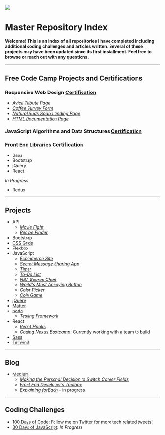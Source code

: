 ![](https://images.pexels.com/photos/4439419/pexels-photo-4439419.jpeg?cs=srgb&dl=pexels-vie-studio-4439419.jpg&fm=jpg)

# Master Repository Index

#### Welcome! This is an index of all repositories I have completed including additional coding challenges and articles written. Several of these projects may have been updated since its first installment. Feel free to browse or reach out with any questions.

---

## Free Code Camp Projects and Certifications

### Responsive Web Design [Certification](https://www.freecodecamp.org/certification/fcc25a75f69-d7ef-4f3f-a4bd-27119d57c426/responsive-web-design)

- [_Avicii Tribute Page_](https://github.com/dcc5235/Avicii_Tribute)
- [_Coffee Survey Form_](https://github.com/dcc5235/Coffee_Survey)
- [_Natural Suds Soap Landing Page_](https://github.com/dcc5235/Soap_Landing)
- [_HTML Documentation Page_](https://github.com/dcc5235/HTML_TechnicalDoc)

### JavaScript Algorithms and Data Structures [Certification](https://freecodecamp.org/certification/fcc25a75f69-d7ef-4f3f-a4bd-27119d57c426/javascript-algorithms-and-data-structures)

### Front End Libraries Certification
- Sass
- Bootstrap
- jQuery
- React

_In Progress_
- Redux

---

## Projects 
- API
  - [_Movie Fight_](https://github.com/dcc5235/App_Design_Patterns)
  - [_Recipe Finder_](https://github.com/dcc5235/API_Demo1)
- Bootstrap
- [CSS Grids](https://github.com/dcc5235/Grid_Homes)
- [Flexbox](https://github.com/dcc5235/Flex_Reviews)
- JavaScript
  - [_Ecommerce Site_](https://github.com/dcc5235/EComm_Shop)
  - [_Secret Message Sharing App_](https://github.com/dcc5235/Hidden_Message)
  - [_Timer_](https://github.com/dcc5235/Timer)
  - [_To-Do List_](https://github.com/dcc5235/Todo_List)
  - [_NBA Scores Chart_](https://github.com/dcc5235/NBA_Scores_Chart)
  - [_World's Most Annoying Button_](https://github.com/dcc5235/Impossible_Button)
  - [_Color Picker_](https://github.com/dcc5235/Color_Picker)
  - [_Coin Game_](https://github.com/dcc5235/Coin_Game)
- [jQuery](https://github.com/dcc5235/jQuery)
- [Matter](https://github.com/dcc5235/A-maze-ing_Game)
- [node](https://github.com/dcc5235/HiDash)
  - [_Testing Framework_](https://github.com/dcc5235/TME)
- React
  - [_React Hooks_]()
  - [_Coding Nexus Bootcamp_](https://github.com/dcc5235/codingnexus): Currently working with a team to build 
- [Sass](https://github.com/dcc5235/Childcare_Landing)
- [Tailwind](https://github.com/dcc5235/Tea_Landing)

---

## Blog
- [Medium](https://medium.com/switching-careers-to-front-end-development)
  - [_Making the Personal Decision to Switch Career Fields_](https://medium.com/switching-careers-to-front-end-development/making-the-personal-decision-to-switch-career-fields-548e093387f5)
  - [_Front End Developer’s Toolbox_](https://medium.com/switching-careers-to-front-end-development/front-end-developers-toolbox-da2a7c114702)
  - [_Explaining forEach_]() - in progress
  
---

## Coding Challenges
- [100 Days of Code](https://twitter.com/DanyChheang/status/1307419775992201221?s=20): Follow me on [Twitter](https://twitter.com/DanyChheang) for more tech related tweets!
- [30 Days of JavaScript](https://github.com/dcc5235/EDM_JavaScript30): _In Progress_
